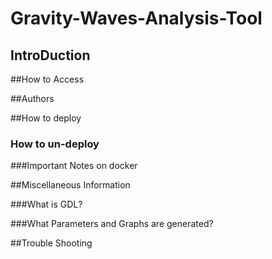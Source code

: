 # Gravity-Waves-Analysis-Tool


## IntroDuction

##How to Access

##Authors

##How to deploy

### How to un-deploy

###Important Notes on docker

##Miscellaneous Information

###What is GDL?

###What Parameters and Graphs are generated?

##Trouble Shooting
